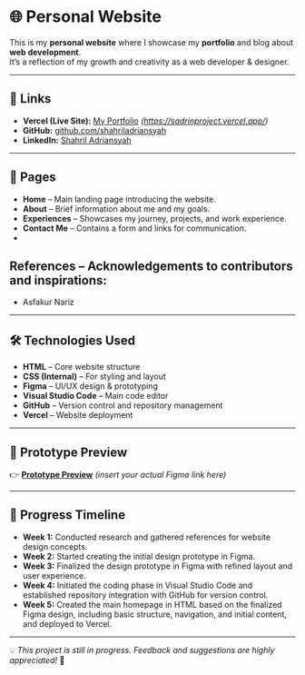 # 🌐 Personal Website

This is my **personal website** where I showcase my **portfolio** and blog about **web development**.  
It’s a reflection of my growth and creativity as a web developer & designer.

---

## 🔗 Links

- **Vercel (Live Site):** [My Portfolio](#) *(https://sadrinproject.vercel.app/)*  
- **GitHub:** [github.com/shahriladriansyah](https://github.com/shahriladriansyah)  
- **LinkedIn:** [Shahril Adriansyah](https://www.linkedin.com/in/shahril-adriansyah-3640b1382/)  

---

## 📄 Pages

- **Home** – Main landing page introducing the website.  
- **About** – Brief information about me and my goals.  
- **Experiences** – Showcases my journey, projects, and work experience.  
- **Contact Me** – Contains a form and links for communication.  
- 
## References – Acknowledgements to contributors and inspirations:  
  -  Asfakur Nariz

---

## 🛠️ Technologies Used

- **HTML** – Core website structure  
- **CSS (Internal)** – For styling and layout  
- **Figma** – UI/UX design & prototyping  
- **Visual Studio Code** – Main code editor  
- **GitHub** – Version control and repository management  
- **Vercel** – Website deployment  

---

## 🎨 Prototype Preview

👉 [**Prototype Preview**](#) *(insert your actual Figma link here)*  

---

## 🚀 Progress Timeline

- **Week 1:** Conducted research and gathered references for website design concepts.  
- **Week 2:** Started creating the initial design prototype in Figma.  
- **Week 3:** Finalized the design prototype in Figma with refined layout and user experience.  
- **Week 4:** Initiated the coding phase in Visual Studio Code and established repository integration with GitHub for version control.  
- **Week 5:** Created the main homepage in HTML based on the finalized Figma design, including basic structure, navigation, and initial content, and deployed to Vercel.

---

💡 *This project is still in progress. Feedback and suggestions are highly appreciated!* 🙌
